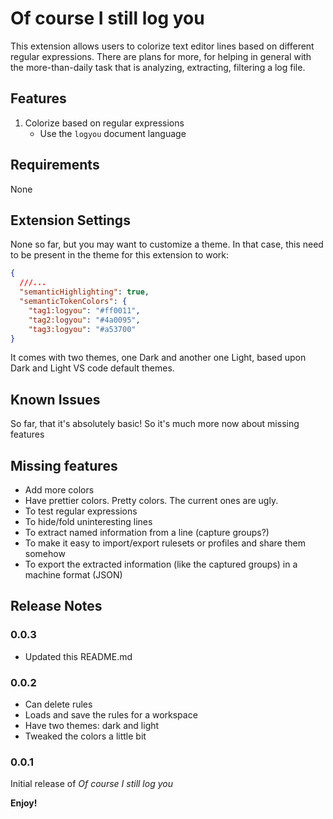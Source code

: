 # Of course I still log you

This extension allows users to colorize text editor lines based on different regular expressions. There are plans for more, for helping in general with the more-than-daily task that is analyzing, extracting, filtering a log file.

## Features

1. Colorize based on regular expressions
     - Use the `logyou` document language

## Requirements

None

## Extension Settings

None so far, but you may want to customize a theme. In that case, this need to be present in the theme for this extension to work:

```json
{
  ///...
  "semanticHighlighting": true,
  "semanticTokenColors": {
    "tag1:logyou": "#ff0011",
    "tag2:logyou": "#4a0095",
    "tag3:logyou": "#a53700"
}
```
It comes with two themes, one Dark and another one Light, based upon Dark and Light VS code default themes.

## Known Issues

So far, that it's absolutely basic! So it's much more now about missing features

## Missing features

- Add more colors
- Have prettier colors. Pretty colors. The current ones are ugly.
- To test regular expressions
- To hide/fold uninteresting lines
- To extract named information from a line (capture groups?)
- To make it easy to import/export rulesets or profiles and share them somehow
- To export the extracted information (like the captured groups) in a machine format (JSON)

## Release Notes

### 0.0.3

- Updated this README.md

### 0.0.2

- Can delete rules
- Loads and save the rules for a workspace
- Have two themes: dark and light
- Tweaked the colors a little bit

### 0.0.1

Initial release of *Of course I still log you*

**Enjoy!**
